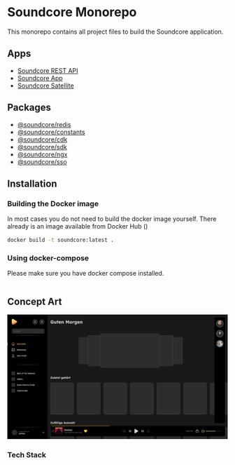 # Soundcore Monorepo

This monorepo contains all project files to build the Soundcore application.

## Apps
- [Soundcore REST API](/apps/api/README.md)
- [Soundcore App](/apps/app/README.md)
- [Soundcore Satellite](/apps/satellite/README.md)

## Packages
- [@soundcore/redis](/packages/redis/README.md)
- [@soundcore/constants](/packages/constants/README.md)
- [@soundcore/cdk](/packages/soundcore-cdk/README.md)
- [@soundcore/sdk](/packages/soundcore-sdk/README.md)
- [@soundcore/ngx](/packages/soundcore-ngx/README.md)
- [@soundcore/sso](/packages/soundcore-sso/README.md)

## Installation
### Building the Docker image
In most cases you do not need to build the docker image yourself. There already is an image
available from Docker Hub ()
```bash
docker build -t soundcore:latest .
```

### Using docker-compose
Please make sure you have docker compose installed.
```bash

```

## Concept Art

![Soundcore Home Page](./concept_art/Front%20page.png)

### Tech Stack
